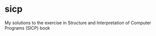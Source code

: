 # sicp

My solutions to the exercise in Structure and Interpretation of Computer Programs (SICP) book
